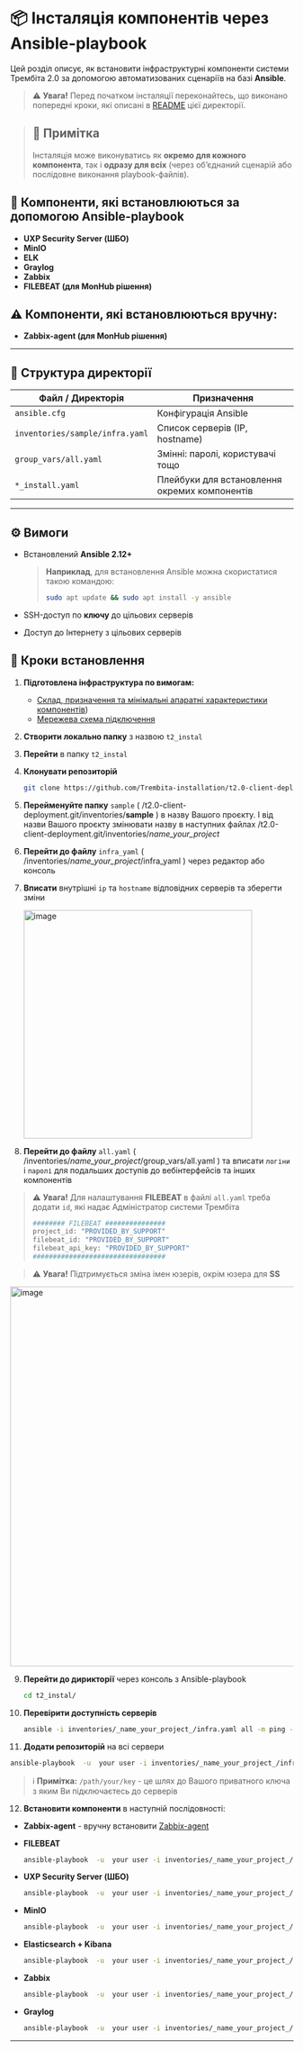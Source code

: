 # 📦 Інсталяція компонентів через Ansible-playbook

Цей розділ описує, як встановити інфраструктурні компоненти системи Трембіта 2.0 за допомогою автоматизованих сценаріїв на базі **Ansible**.

> ⚠️ **Увага!** Перед початком інсталяції переконайтесь, що виконано попередні кроки, які описані в [README](README.md) цієї директорії.

> ## 📌 Примітка
>Інсталяція може виконуватись як **окремо для кожного компонента**, так і **одразу для всіх** (через об’єднаний сценарій або послідовне виконання playbook-файлів).

## 🔧 Компоненти, які встановлюються за допомогою Ansible-playbook

- **UXP Security Server (ШБО)**
- **MinIO**
- **ELK**
- **Graylog**
- **Zabbix**
- **FILEBEAT (для MonHub рішення)**

## ⚠️ Компоненти, які встановлюються вручну:

- **Zabbix-agent (для MonHub рішення)**

---

## 📁 Структура директорії

| Файл / Директорія                         | Призначення                                      |
|-------------------------------------------|--------------------------------------------------|
| `ansible.cfg`                             | Конфігурація Ansible                             |
| `inventories/sample/infra.yaml`           | Список серверів (IP, hostname)                   |
| `group_vars/all.yaml`                     | Змінні: паролі, користувачі тощо                 |
| `*_install.yaml`                          | Плейбуки для встановлення окремих компонентів    |

--- 

## ⚙️ Вимоги

- Встановлений **Ansible 2.12+**
  > **Наприклад**, для встановлення Ansible можна скористатися такою командою:  
  >```bash
  >sudo apt update && sudo apt install -y ansible
  >```
  
- SSH-доступ по **ключу** до цільових серверів
- Доступ до Інтернету з цільових серверів

## 🚀 Кроки встановлення

1. **Підготовлена інфраструктура по вимогам:**
    - [Склад, призначення та мінімальні апаратні характеристики компонентів](../manual-installation/01-env-components.md))
    - [Мережева схема підключення](../manual-installation/02-network-diagram.md)


2. **Створити локально папку** з назвою `t2_instal`

3. **Перейти** в папку `t2_instal`

4. **Клонувати репозиторій**  

   ```bash
   git clone https://github.com/Trembita-installation/t2.0-client-deployment.git .
   ```
5. **Перейменуйте папку** `sample` ( /t2.0-client-deployment.git/inventories/**sample** ) в назву Вашого проєкту. І від назви Вашого проєкту змінювати назву в наступних файлах /t2.0-client-deployment.git/inventories/_name_your_project_

6. **Перейти до файлу** `infra_yaml` ( /inventories/_name_your_project_/infra_yaml ) через редактор або консоль

7. **Вписати** внутрішні `ip` та `hostname` відповідних серверів та зберегти зміни

   <img width="406" alt="image" src="https://github.com/user-attachments/assets/2acc046a-db76-4f17-8186-afe6eb43acfe" />

8. **Перейти до файлу** `all.yaml` ( /inventories/_name_your_project_/group_vars/all.yaml ) та вписати `логіни` і `паролі` для подальших доступів до вебінтерфейсів та інших компонентів

> ⚠️ **Увага!** Для налаштування **FILEBEAT** в файлі `all.yaml` треба додати `id`, які надає Адміністратор системи Трембіта
> ```bash
> ######## FILEBEAT ###############
> project_id: "PROVIDED_BY_SUPPORT"
> filebeat_id: "PROVIDED_BY_SUPPORT"
> filebeat_api_key: "PROVIDED_BY_SUPPORT"
> #################################
> ```

> ⚠️ **Увага!** Підтримується зміна імен юзерів, окрім юзера для **SS**
  
  <img width="675" alt="image" src="https://github.com/user-attachments/assets/6d453482-5acc-4d6d-a404-e451c3eb05e2" />

9. **Перейти до дирикторії** через консоль з Ansible-playbook 

   ```bash
   cd t2_instal/
   ```

10. **Перевірити доступність серверів**

    ```bash
    ansible -i inventories/_name_your_project_/infra.yaml all -m ping --private-key=/path/to/ssh_private_key -u username
    ```
   
11. **Додати репозиторій** на всі сервери
   
   ```bash
   ansible-playbook  -u  your user -i inventories/_name_your_project_/infra.yaml --private-key=/path/your/key repa.yaml
   ```
> ℹ️ **Примітка:**  `/path/your/key` - це шлях до Вашого приватного ключа з яким Ви підключаєтесь до серверів


12. **Встановити компоненти** в наступній послідовності:

  - **Zabbix-agent** - вручну встановити [Zabbix-agent](../manual-installation/10-mon-hub-install-and-settings.md#zabbix-agent)

  - **FILEBEAT**
     ```bash
     ansible-playbook  -u  your user -i inventories/_name_your_project_/infra.yaml --private-key=/path/your/key filebeat_install.yaml
     ```

  - **UXP Security Server (ШБО)**

    ```bash
    ansible-playbook  -u  your user -i inventories/_name_your_project_/infra.yaml --private-key=/path/your/key ss_install.yaml
    ```

  - **MinIO**

     ```bash
     ansible-playbook  -u  your user -i inventories/_name_your_project_/infra.yaml --private-key=/path/your/key minio_install.yaml
     ```

  - **Elasticsearch + Kibana**

     ```bash
     ansible-playbook  -u  your user -i inventories/_name_your_project_/infra.yaml --private-key=/path/your/key ek_install.yaml
     ```
   
  - **Zabbix**

     ```bash
     ansible-playbook  -u  your user -i inventories/_name_your_project_/infra.yaml --private-key=/path/your/key zabbix_install.yaml
     ```
  - **Graylog**
    
     ```bash
     ansible-playbook  -u  your user -i inventories/_name_your_project_/infra.yaml --private-key=/path/your/key graylog_install.yaml
     ```

---





